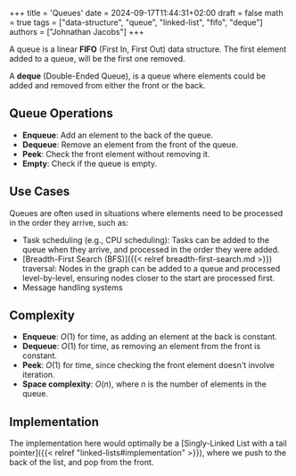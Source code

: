 +++
title = 'Queues'
date = 2024-09-17T11:44:31+02:00
draft = false
math = true
tags = ["data-structure", "queue", "linked-list", "fifo", "deque"]
authors = ["Johnathan Jacobs"]
+++

A queue is a linear **FIFO** (First In, First Out) data structure.
The first element added to a queue, will be the first one removed.

A **deque** (Double-Ended Queue), is a queue where elements could
be added and removed from either the front or the back.

## Queue Operations

- **Enqueue**: Add an element to the back of the queue.
- **Dequeue**: Remove an element from the front of the queue.
- **Peek**: Check the front element without removing it.
- **Empty**: Check if the queue is empty.

## Use Cases

Queues are often used in situations where elements need to be processed in the
order they arrive, such as:

- Task scheduling (e.g., CPU scheduling): Tasks can be added to the queue when
  they arrive, and processed in the order they were added.
- [Breadth-First Search (BFS)]({{< relref breadth-first-search.md >}}) traversal:
  Nodes in the graph can be added to a queue and processed level-by-level, ensuring
  nodes closer to the start are processed first.
- Message handling systems

## Complexity

- **Enqueue**: $O(1)$ for time, as adding an element at the back is constant.
- **Dequeue**: $O(1)$ for time, as removing an element from the front is constant.
- **Peek**: $O(1)$ for time, since checking the front element doesn't involve iteration.
- **Space complexity**: $O(n)$, where $n$ is the number of elements in the queue.

## Implementation

The implementation here would optimally be a [Singly-Linked List with a tail pointer]({{< relref "linked-lists#implementation" >}}),
where we push to the back of the list, and pop from the front.
